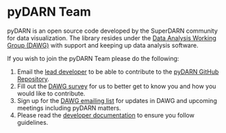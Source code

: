 # pyDARN Team

pyDARN is an open source code developed by the SuperDARN community for data visualization. The library resides under the [Data Analysis Working Group (DAWG)](https://superdarn.github.io/dawg/) with support and keeping up data analysis software. 

If you wish to join the pyDARN Team please do the following:

1. Email the [lead developer](https://superdarn.github.io/dawg/about/) to be able to contribute to the [pyDARN GitHub Repository](https://github.com/superdarn/pydarn).
2. Fill out the [DAWG survey](https://docs.google.com/forms/d/e/1FAIpQLScXAupACBEWFQbyq1Y_A9uUPLT-3_nMXdE9RCudscNdzDvcnw/viewform?usp=sf_link) for us to better get to know you and how you would like to contribute.
3. Sign up for the [DAWG emailing list](https://portal.isee.nagoya-u.ac.jp:8443/mailman/listinfo/darn-dawg?fbclid=IwAR1xkLsAA2DNiiEFfD23eN2mfFTwFQhmuAPb6zeN8AeeS8nnqdjRCPPCfUE) for updates in DAWG and upcoming meetings including pyDARN matters.
4. Please read the [developer documentation](https://pydarn.readthedocs.io/en/latest/) to ensure you follow guidelines. 

